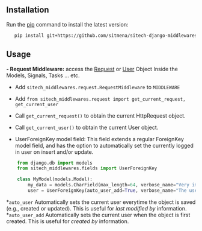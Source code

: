 ## Installation

Run the [pip](https://pip.pypa.io/en/stable/) command to install the latest version:

```bash
   pip install git+https://github.com/sitmena/sitech-django-middlewares.git@v0.1
```

## Usage

**- Request Middleware:** 
 access the [Request](https://docs.djangoproject.com/en/2.2/ref/request-response/#httprequest-objects) or [User](https://docs.djangoproject.com/en/2.2/ref/request-response/#django.http.HttpRequest.user) Object Inside the Models, Signals, Tasks ... etc.
 
 - Add `sitech_middlewares.request.RequestMiddleware` to `MIDDLEWARE`
 - Add `from sitech_middlewares.request import get_current_request, get_current_user`
 - Call `get_current_request()` to obtain the current HttpRequest object.
 - Call `get_current_user()` to obtain the current User object.
 
 - UserForeignKey model field: This field extends a regular ForeignKey model field, and has the option to automatically set the currently logged in user on insert and/or update.

```python
    from django.db import models
    from sitech_middlewares.fields import UserForeignKey

    class MyModel(models.Model):
        my_data = models.CharField(max_length=64, verbose_name="Very important data that are somehow related to a user")
        user = UserForeignKey(auto_user_add=True, verbose_name="The user that is automatically assigned", related_name="mymodels")
```
*``auto_user``  Automatically sets the current user everytime the object is saved (e.g., created or updated). This is useful for *last modified by* information.
<br>
*``auto_user_add`` Automatically sets the current user when the object is first created. This is useful for *created by* information.
